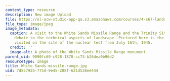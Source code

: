 ```yaml
---
content_type: resource
description: New image Upload
file: https://ol-ocw-studio-app-qa.s3.amazonaws.com/courses/4-s67-landscape-experience-seminar-in-land-art-fall-2016/7d85792b775d9e45208f621d538ee444_White-Sands-missile-range.jpg
file_type: image/jpeg
image_metadata:
  caption: A visit to the White Sands Missile Range and the Trinity Site brought much
    debate to the technical aspects of landscape. Pictured here is the monument students
    visited on the site of the nuclear test from July 16th, 1945.
  credit: ''
  image-alt: A photo of the White Sands Missile Range monument.
parent_uid: 9090fc69-c928-1870-cc73-b26dea0b96d2
resourcetype: Image
title: White-Sands-missile-range.jpg
uid: 7d85792b-775d-9e45-208f-621d538ee444
---
```

